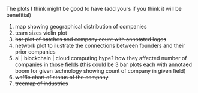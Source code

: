 The plots I think might be good to have (add yours if you think it will be benefitial)
1. map showing geographical distribution of companies
2. team sizes violin plot
3. ~~bar plot of batches and company count with annotated logos~~
4. network plot to ilustrate the connections between founders and their prior companies
5. ai | blockchain | cloud computing hype? how they affected number of companies in those fields (this could be 3 bar plots each with annotaed boom for given technology showing count of company in given field) 
6. ~~waffle chart of status of the company~~
7. ~~treemap of industries~~
